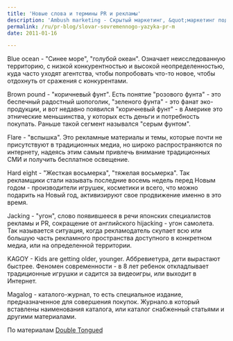 ```yaml
---
title: 'Новые слова и термины PR и рекламы'
description: 'Ambush marketing - Скрытый маркетинг, &quot;маркетинг под прикрытием&quot;. На Олимпийских Играх в Пекине Найк прилождил все силы, чтобы получить желаемый PR-эффект от размещения своих материалов с темой Игр, не имея при этом договора о спонсорстве.'
permalink: /ru/pr-blog/slovar-sovremennogo-yazyka-pr-m
date: 2011-01-16

---
```


Blue ocean - "Синее море", "голубой океан". Означает неисследованную территорию, с низкой конкурентностью и высокой неопределенностью, куда часто уходят агентства, чтобы попробовать что-то новое, чтобы отдохнуть от сражения с конкурентами.

Brown pound - "коричневый фунт".  Есть понятие "розового фунта" - это беспечный радостный шопоголик, "зеленого фунта" - это фанат эко-продукции, и вот недавно появился "коричневый фунт" - в Америке это этнические меньшинства, у которых есть деньги и потребность покупать. Раньше такой сегмент назывался "серым фунтом".

Flare - "вспышка". Это рекламные материалы и темы, которые почти не присутствуют в традиционных медиа, но широко распространяются по интернету, надеясь этим самым привлечь внимание традиционных СМИ и получить бесплатное освещение.

Hard eight - "Жесткая восьмерка", "тяжелая восьмерка". Так рекламщики стали называть последние восемь недель перед Новым годом - производители игрушек, косметики и всего, что можно подарить на Новый год, активизируют свое продвижение именно в это время.

Jacking - "угон", слово появившееся в речи японских специалистов рекламы и PR, cокращение от английского hijacking - угон самолета. Так называется ситуация, когда рекламодатель скупает всю или большую часть рекламного пространства доступного в конкретном медиа, или на определенной территории.

KAGOY - Kids are getting older, younger. Аббревиетура, дети вырастают быстрее. Феномен современности - в 8 лет ребенок откладлывает традиционные игрушки и садится за видеоигры, или выходит в  Интернет.

Magalog - каталого-журнал, то есть специальное издание, предназначенное для совершения покупок. Журнало.в который вставлены наименования каталога, или каталог снабженный статьями и другими материалами.

По материалам <a href="https://www.doubletongued.org/index.php/dictionary/citecats/C103/">Double Tongued </a>

